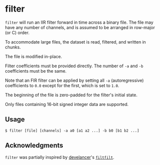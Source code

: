 # filter

`filter` will run an IIR filter forward in time across a binary file. The file
may have any number of channels, and is assumed to be arranged in row-major (or
C) order.

To accommodate large files, the dataset is read, filtered, and written in
chunks.

The file is modified in-place.

Filter coefficients must be provided directly. The number of `-a` and `-b`
coefficients must be the same.

Note that an FIR filter can be applied by setting all `-a` (autoregressive)
coefficients to `0.0` except for the first, which is set to `1.0`.

The beginning of the file is zero-padded for the filter's initial state.

Only files containing 16-bit signed integer data are supported.

## Usage

```
$ filter [file] [channels] -a a0 [a1 a2 ...] -b b0 [b1 b2 ...]
```

## Acknowledgments

`filter` was partially inspired by [develancer](http://github.com/develancer)'s
[`filtfilt`](http://github.com/develancer/filtfilt).
